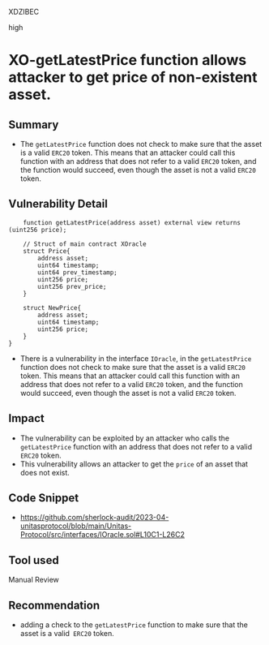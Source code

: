 XDZIBEC

high

# XO-getLatestPrice function allows attacker to get price of non-existent asset.

## Summary
- The `getLatestPrice` function  does not check to make sure that the asset is a valid `ERC20` token. This means that an attacker could call this function with an address that does not refer to a valid `ERC20` token, and the function would succeed, even though the asset is not a valid `ERC20` token.
## Vulnerability Detail
```solidity
    function getLatestPrice(address asset) external view returns (uint256 price);

    // Struct of main contract XOracle
    struct Price{
        address asset;
        uint64 timestamp;
        uint64 prev_timestamp;
        uint256 price;
        uint256 prev_price;
    }

    struct NewPrice{
        address asset;
        uint64 timestamp;
        uint256 price;
    }
}
```
- There is a vulnerability in the interface `IOracle`, in the `getLatestPrice` function does not check to make sure that the asset is a valid `ERC20` token. This means that an attacker could call this function with an address that does not refer to a valid `ERC20` token, and the function would succeed, even though the asset is not a valid `ERC20` token.
## Impact
- The vulnerability can be exploited by an attacker who calls the `getLatestPrice` function with an address that does not refer to a valid `ERC20` token.
- This vulnerability  allows an attacker to get the `price` of an asset that does not exist.
## Code Snippet
- https://github.com/sherlock-audit/2023-04-unitasprotocol/blob/main/Unitas-Protocol/src/interfaces/IOracle.sol#L10C1-L26C2
## Tool used

Manual Review

## Recommendation
- adding a check to the `getLatestPrice` function to make sure that the asset is a valid` ERC20` token.